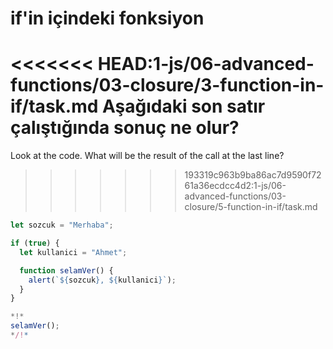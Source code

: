 
# if'in içindeki fonksiyon

<<<<<<< HEAD:1-js/06-advanced-functions/03-closure/3-function-in-if/task.md
Aşağıdaki son satır çalıştığında sonuç ne olur?
=======
Look at the code. What will be the result of the call at the last line?
>>>>>>> 193319c963b9ba86ac7d9590f7261a36ecdcc4d2:1-js/06-advanced-functions/03-closure/5-function-in-if/task.md

```js run
let sozcuk = "Merhaba";

if (true) {
  let kullanici = "Ahmet";

  function selamVer() {
    alert(`${sozcuk}, ${kullanici}`);
  }
}

*!*
selamVer();
*/!*
```

